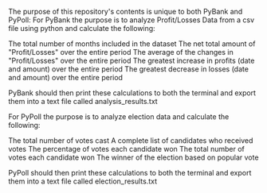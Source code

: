 The purpose of this repository's contents is unique to both PyBank and PyPoll:
For PyBank the purpose is to analyze Profit/Losses Data from a csv file using python and calculate the following:

The total number of months included in the dataset
The net total amount of "Profit/Losses" over the entire period
The average of the changes in "Profit/Losses" over the entire period
The greatest increase in profits (date and amount) over the entire period
The greatest decrease in losses (date and amount) over the entire period

PyBank should then print these calculations to both the terminal and export them into a text file called analysis_results.txt

For PyPoll the purpose is to analyze election data and calculate the following:

The total number of votes cast
A complete list of candidates who received votes
The percentage of votes each candidate won
The total number of votes each candidate won
The winner of the election based on popular vote

PyPoll should then print these calculations to both the terminal and export them into a text file called election_results.txt



